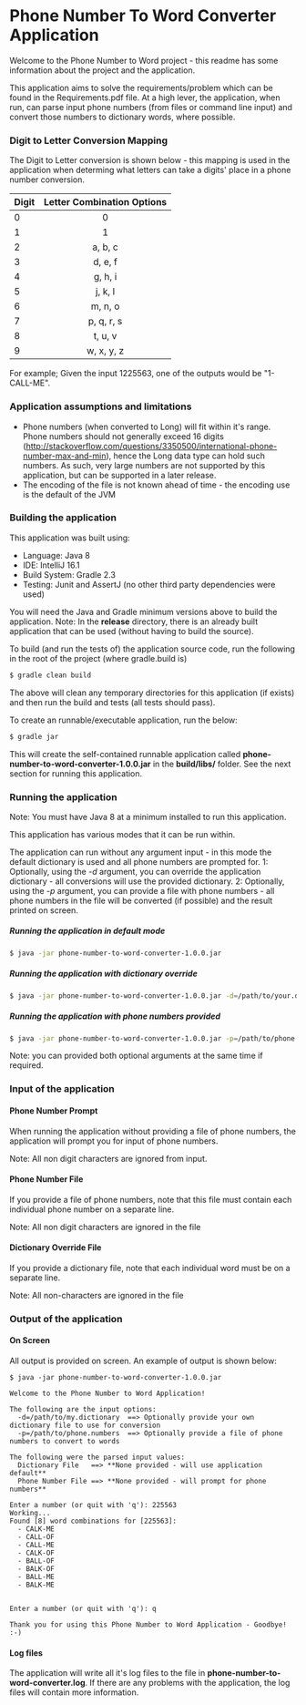 # Phone Number To Word Converter Application

Welcome to the Phone Number to Word project - this readme has some information about the project and the application.

This application aims to solve the requirements/problem which can be found in the Requirements.pdf file.
At a high lever, the application, when run, can parse input phone numbers (from files or command line input) and convert
those numbers to dictionary words, where possible.

### Digit to Letter Conversion Mapping
The Digit to Letter conversion is shown below - this mapping is used in the application when determing what letters
can take a digits' place in a phone number conversion.

| Digit         | Letter Combination Options |
| ------------- |:--------------------------:|
| 0             | 0                          |
| 1             | 1                          |
| 2             | a, b, c                    |
| 3             | d, e, f                    |
| 4             | g, h, i                    |
| 5             | j, k, l                    |
| 6             | m, n, o                    |
| 7             | p, q, r, s                 |
| 8             | t, u, v                    |
| 9             | w, x, y, z                 |

For example; Given the input 1225563, one of the outputs would be "1-CALL-ME".

### Application assumptions and limitations

- Phone numbers (when converted to Long) will fit within it's range. Phone numbers should not generally exceed 16 digits
(http://stackoverflow.com/questions/3350500/international-phone-number-max-and-min), hence the Long data type can hold such numbers. As such,
  very large numbers are not supported by this application, but can be supported in a later release.
- The encoding of the file is not known ahead of time - the encoding use is the default of the JVM

### Building the application

This application was built using:
  - Language: Java 8
  - IDE: IntelliJ 16.1
  - Build System: Gradle 2.3
  - Testing: Junit and AssertJ (no other third party dependencies were used)

You will need the Java and Gradle minimum versions above to build the application.
Note: In the **release** directory, there is an already built application that can be used (without having to build the source).

To build (and run the tests of) the application source code, run the following in the root of the project (where gradle.build is)
```sh
$ gradle clean build
```
The above will clean any temporary directories for this application (if exists) and then run the build and tests (all tests should pass).

To create an runnable/executable application, run the below:
```sh
$ gradle jar
```
This will create the self-contained runnable application called **phone-number-to-word-converter-1.0.0.jar** in the **build/libs/** folder. See the next section for running this application.

### Running the application
Note: You must have Java 8 at a minimum installed to run this application.

This application has various modes that it can be run within.

The application can run without any argument input - in this mode the default dictionary is used and all phone numbers are prompted for.
1: Optionally, using the *-d* argument, you can override the application dictionary - all conversions will use the provided dictionary.
2: Optionally, using the *-p* argument, you can provide a file with phone numbers - all phone numbers in the file will be converted (if possible) and the result printed on screen.

##### Running the application in default mode
```sh
$ java -jar phone-number-to-word-converter-1.0.0.jar
```
##### Running the application with dictionary override
```sh
$ java -jar phone-number-to-word-converter-1.0.0.jar -d=/path/to/your.dict
```
##### Running the application with phone numbers provided
```sh
$ java -jar phone-number-to-word-converter-1.0.0.jar -p=/path/to/phone.numbers.txt
```

Note: you can provided both optional arguments at the same time if required.

### Input of the application

#### Phone Number Prompt
When running the application without providing a file of phone numbers, the application will prompt you for input of phone numbers.

Note: All non digit characters are ignored from input.

#### Phone Number File
If you provide a file of phone numbers, note that this file must contain each individual phone number on a separate line.

Note: All non digit characters are ignored in the file

#### Dictionary Override File
If you provide a dictionary file, note that each individual word must be on a separate line.

Note: All non-characters are ignored in the file


### Output of the application
#### On Screen
All output is provided on screen. An example of output is shown below:
```
$ java -jar phone-number-to-word-converter-1.0.0.jar

Welcome to the Phone Number to Word Application!

The following are the input options:
  -d=/path/to/my.dictionary  ==> Optionally provide your own dictionary file to use for conversion
  -p=/path/to/phone.numbers  ==> Optionally provide a file of phone numbers to convert to words

The following were the parsed input values:
  Dictionary File   ==> **None provided - will use application default**
  Phone Number File ==> **None provided - will prompt for phone numbers**

Enter a number (or quit with 'q'): 225563
Working...
Found [8] word combinations for [225563]:
  - CALK-ME
  - CALL-OF
  - CALL-ME
  - CALK-OF
  - BALL-OF
  - BALK-OF
  - BALL-ME
  - BALK-ME


Enter a number (or quit with 'q'): q

Thank you for using this Phone Number to Word Application - Goodbye! :-)
```

#### Log files
The application will write all it's log files to the file in **phone-number-to-word-converter.log**.
If there are any problems with the application, the log files will contain more information.
